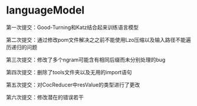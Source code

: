 # languageModel
第一次提交：Good-Turning和Katz结合起来训练语言模型

第二次提交：通过修改pom文件解决之之前不能使用Lzo压缩以及输入路径不能遍历递归的问题

第三次提交：修改了多个ngram可能含有相同后缀而未分别处理的bug

第四次提交：删除了tools文件夹以及无用的import语句

第五次提交：对CocReducer中resValue的类型进行了更改

第六次提交：修改潜在的错误若干